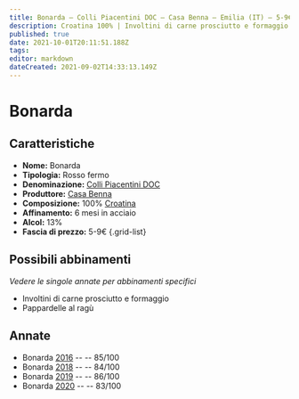 ```yaml
---
title: Bonarda – Colli Piacentini DOC – Casa Benna – Emilia (IT) – 5-9€ – 2★-3★
description: Croatina 100% | Involtini di carne prosciutto e formaggio – Pappardelle al ragù
published: true
date: 2021-10-01T20:11:51.188Z
tags: 
editor: markdown
dateCreated: 2021-09-02T14:33:13.149Z
---
```


# Bonarda 

## Caratteristiche
- **Nome:** Bonarda 
- **Tipologia:** Rosso fermo
- **Denominazione:** [Colli Piacentini DOC](/denominazioni/Italia/Emilia/DOC-Colli-Piacentini)
- **Produttore:** [Casa Benna](/produttori/Italia/Emilia/Casa-Benna) 
- **Composizione:** 100% [Croatina](/vitigni/Italia/croatina)
- **Affinamento:** 6 mesi in acciaio
- **Alcol:** 13%
- **Fascia di prezzo:** 5-9€
{.grid-list}

## Possibili abbinamenti
*Vedere le singole annate per abbinamenti specifici*

- Involtini di carne prosciutto e formaggio
- Pappardelle al ragù

## Annate
- Bonarda [2016](/vini/Italia/Emilia/Casa-Benna/Bonarda/2016) -- <span class="star-3"></span> -- 85/100
- Bonarda [2018](/vini/Italia/Emilia/Casa-Benna/Bonarda/2018) -- <span class="star-2"></span> -- 84/100
- Bonarda [2019](/vini/Italia/Emilia/Casa-Benna/Bonarda/2019) -- <span class="star-3"></span> -- 86/100
- Bonarda [2020](/vini/Italia/Emilia/Casa-Benna/Bonarda/2020) -- <span class="star-2"></span> -- 83/100

